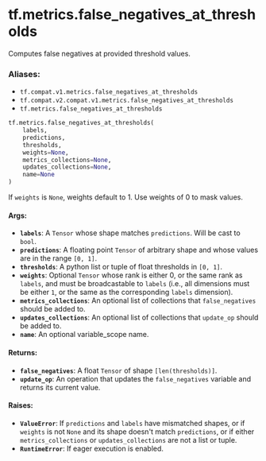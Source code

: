 <div itemscope itemtype="http://developers.google.com/ReferenceObject">
<meta itemprop="name" content="tf.metrics.false_negatives_at_thresholds" />
<meta itemprop="path" content="Stable" />
</div>

# tf.metrics.false_negatives_at_thresholds

Computes false negatives at provided threshold values.

### Aliases:

* `tf.compat.v1.metrics.false_negatives_at_thresholds`
* `tf.compat.v2.compat.v1.metrics.false_negatives_at_thresholds`
* `tf.metrics.false_negatives_at_thresholds`

``` python
tf.metrics.false_negatives_at_thresholds(
    labels,
    predictions,
    thresholds,
    weights=None,
    metrics_collections=None,
    updates_collections=None,
    name=None
)
```

<!-- Placeholder for "Used in" -->

If `weights` is `None`, weights default to 1. Use weights of 0 to mask values.

#### Args:


* <b>`labels`</b>: A `Tensor` whose shape matches `predictions`. Will be cast to
  `bool`.
* <b>`predictions`</b>: A floating point `Tensor` of arbitrary shape and whose values
  are in the range `[0, 1]`.
* <b>`thresholds`</b>: A python list or tuple of float thresholds in `[0, 1]`.
* <b>`weights`</b>: Optional `Tensor` whose rank is either 0, or the same rank as
  `labels`, and must be broadcastable to `labels` (i.e., all dimensions must
  be either `1`, or the same as the corresponding `labels` dimension).
* <b>`metrics_collections`</b>: An optional list of collections that `false_negatives`
  should be added to.
* <b>`updates_collections`</b>: An optional list of collections that `update_op` should
  be added to.
* <b>`name`</b>: An optional variable_scope name.


#### Returns:


* <b>`false_negatives`</b>:  A float `Tensor` of shape `[len(thresholds)]`.
* <b>`update_op`</b>: An operation that updates the `false_negatives` variable and
  returns its current value.


#### Raises:


* <b>`ValueError`</b>: If `predictions` and `labels` have mismatched shapes, or if
  `weights` is not `None` and its shape doesn't match `predictions`, or if
  either `metrics_collections` or `updates_collections` are not a list or
  tuple.
* <b>`RuntimeError`</b>: If eager execution is enabled.